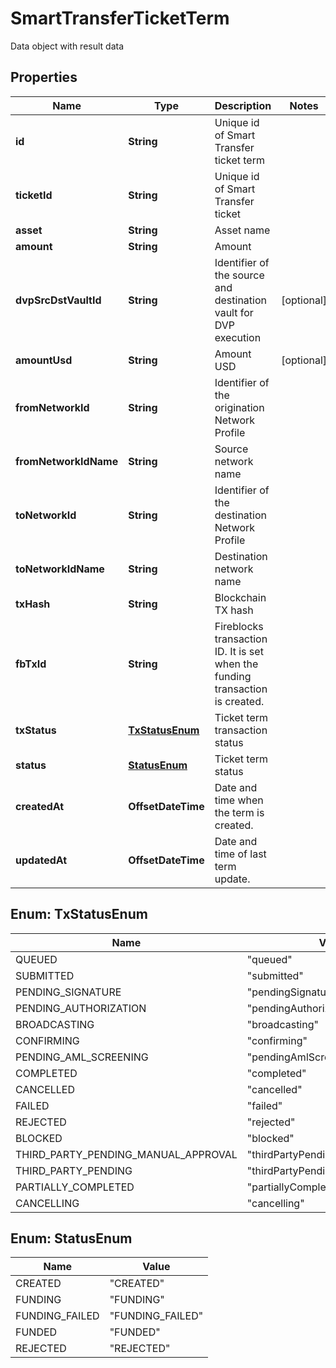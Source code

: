 

# SmartTransferTicketTerm

Data object with result data

## Properties

| Name | Type | Description | Notes |
|------------ | ------------- | ------------- | -------------|
|**id** | **String** | Unique id of Smart Transfer ticket term |  |
|**ticketId** | **String** | Unique id of Smart Transfer ticket |  |
|**asset** | **String** | Asset name |  |
|**amount** | **String** | Amount |  |
|**dvpSrcDstVaultId** | **String** | Identifier of the source and destination vault for DVP execution |  [optional] |
|**amountUsd** | **String** | Amount USD |  [optional] |
|**fromNetworkId** | **String** | Identifier of the origination Network Profile |  |
|**fromNetworkIdName** | **String** | Source network name |  |
|**toNetworkId** | **String** | Identifier of the destination Network Profile |  |
|**toNetworkIdName** | **String** | Destination network name |  |
|**txHash** | **String** | Blockchain TX hash |  |
|**fbTxId** | **String** | Fireblocks transaction ID. It is set when the funding transaction is created. |  |
|**txStatus** | [**TxStatusEnum**](#TxStatusEnum) | Ticket term transaction status |  |
|**status** | [**StatusEnum**](#StatusEnum) | Ticket term status |  |
|**createdAt** | **OffsetDateTime** | Date and time when the term is created. |  |
|**updatedAt** | **OffsetDateTime** | Date and time of last term update. |  |



## Enum: TxStatusEnum

| Name | Value |
|---- | -----|
| QUEUED | &quot;queued&quot; |
| SUBMITTED | &quot;submitted&quot; |
| PENDING_SIGNATURE | &quot;pendingSignature&quot; |
| PENDING_AUTHORIZATION | &quot;pendingAuthorization&quot; |
| BROADCASTING | &quot;broadcasting&quot; |
| CONFIRMING | &quot;confirming&quot; |
| PENDING_AML_SCREENING | &quot;pendingAmlScreening&quot; |
| COMPLETED | &quot;completed&quot; |
| CANCELLED | &quot;cancelled&quot; |
| FAILED | &quot;failed&quot; |
| REJECTED | &quot;rejected&quot; |
| BLOCKED | &quot;blocked&quot; |
| THIRD_PARTY_PENDING_MANUAL_APPROVAL | &quot;thirdPartyPendingManualApproval&quot; |
| THIRD_PARTY_PENDING | &quot;thirdPartyPending&quot; |
| PARTIALLY_COMPLETED | &quot;partiallyCompleted&quot; |
| CANCELLING | &quot;cancelling&quot; |



## Enum: StatusEnum

| Name | Value |
|---- | -----|
| CREATED | &quot;CREATED&quot; |
| FUNDING | &quot;FUNDING&quot; |
| FUNDING_FAILED | &quot;FUNDING_FAILED&quot; |
| FUNDED | &quot;FUNDED&quot; |
| REJECTED | &quot;REJECTED&quot; |



